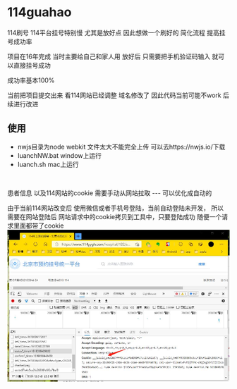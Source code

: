 # 114guahao
114刷号
114平台挂号特别慢 尤其是放好点
因此想做一个刷好的 简化流程 提高挂号成功率

项目在16年完成 当时主要给自己和家人用 放好后 只需要把手机验证码输入 就可以直接挂号成功

成功率基本100%

当前把项目提交出来  看114网站已经调整 域名修改了 因此代码当前可能不work 后续进行改进

## 使用
* nwjs目录为node webkit 文件太大不能完全上传 可以去https://nwjs.io/下载
* luanchNW.bat window上运行
* luanch.sh mac上运行
<br>

患者信息 以及114网站的cookie 需要手动从网站拉取 --- 可以优化成自动的

由于当前114网站改变后 使用微信或者手机号登陆，当前自动登陆未开发， 所以需要在网站登陆后 网站请求中的cookie拷贝到工具中，只要登陆成功 随便一个请求里面都带了cookie
![cookie获取](./resource/20210411082450.jpg)
